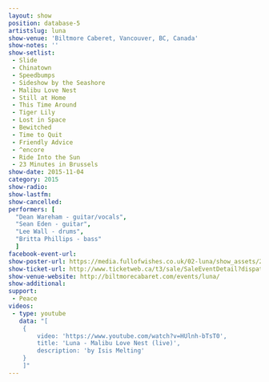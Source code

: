 ```yaml
---
layout: show
position: database-5
artistslug: luna
show-venue: 'Biltmore Caberet, Vancouver, BC, Canada'
show-notes: ''
show-setlist:
 - Slide
 - Chinatown
 - Speedbumps
 - Sideshow by the Seashore
 - Malibu Love Nest
 - Still at Home
 - This Time Around
 - Tiger Lily
 - Lost in Space
 - Bewitched
 - Time to Quit
 - Friendly Advice
 - ^encore
 - Ride Into the Sun
 - 23 Minutes in Brussels
show-date: 2015-11-04
category: 2015
show-radio:
show-lastfm:
show-cancelled:
performers: [
  "Dean Wareham - guitar/vocals",
  "Sean Eden - guitar",
  "Lee Wall - drums",
  "Britta Phillips - bass"
  ]
facebook-event-url:
show-poster-url: https://media.fullofwishes.co.uk/02-luna/show_assets/2015-11-04/2015-11-04-luna-vancouver.jpg
show-ticket-url: http://www.ticketweb.ca/t3/sale/SaleEventDetail?dispatch=loadSelectionData&eventId=6138705
show-venue-website: http://biltmorecabaret.com/events/luna/
show-additional:
support:
 - Peace
videos:
 - type: youtube
   data: "[
    {
        video: 'https://www.youtube.com/watch?v=HUlnh-bTsT0',
        title: 'Luna - Malibu Love Nest (live)',
        description: 'by Isis Melting'
    }
    ]"
---
```

